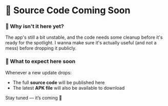 # 🚧 Source Code Coming Soon

### 🧐 Why isn't it here yet?

The app's still a bit unstable, and the code needs some cleanup before it's ready for the spotlight. I wanna make sure it's actually useful (and not a mess) before dropping it publicly.

### 📅 What to expect here soon

Whenever a new update drops:
- The full **source code** will be published here  
- The latest **APK file** will also be available to download  

Stay tuned — it’s coming 👀
